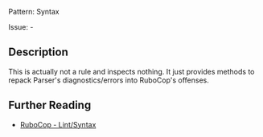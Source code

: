 Pattern: Syntax

Issue: -

## Description

This is actually not a rule and inspects nothing. It just provides methods to repack Parser's diagnostics/errors into RuboCop's offenses.

## Further Reading

* [RuboCop - Lint/Syntax](https://rubocop.readthedocs.io/en/latest/cops_lint/#lintsyntax)
